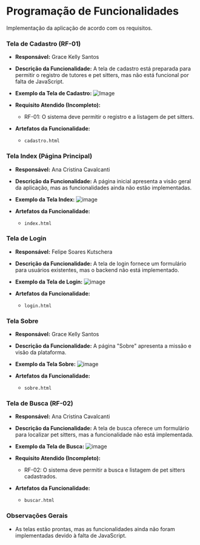 # Programação de Funcionalidades

Implementação da aplicação de acordo com os requisitos.

### Tela de Cadastro (RF-01)

*   **Responsável:** Grace Kelly Santos
    
*   **Descrição da Funcionalidade:** A tela de cadastro está preparada para permitir o registro de tutores e pet sitters, mas não está funcional por falta de JavaScript.
    
*   **Exemplo da Tela de Cadastro:** ![Image](https://i.imgur.com/tIzqDVp.png)
    
*   **Requisito Atendido (Incompleto):**
    
    *   RF-01: O sistema deve permitir o registro e a listagem de pet sitters.
*   **Artefatos da Funcionalidade:**
    
    *   `cadastro.html`

### Tela Index (Página Principal)

*   **Responsável:** Ana Cristina Cavalcanti
    
*   **Descrição da Funcionalidade:** A página inicial apresenta a visão geral da aplicação, mas as funcionalidades ainda não estão implementadas.
    
*   **Exemplo da Tela Index:** ![image](https://i.imgur.com/ip3Vjdu.png)
    
*   **Artefatos da Funcionalidade:**
    
    *   `index.html`

### Tela de Login

*   **Responsável:** Felipe Soares Kutschera
    
*   **Descrição da Funcionalidade:** A tela de login fornece um formulário para usuários existentes, mas o backend não está implementado.
    
*   **Exemplo da Tela de Login:** ![image](https://i.imgur.com/Op4uncY.png)
    
*   **Artefatos da Funcionalidade:**
    
    *   `login.html`

### Tela Sobre

*   **Responsável:** Grace Kelly Santos
    
*   **Descrição da Funcionalidade:** A página "Sobre" apresenta a missão e visão da plataforma.
    
*   **Exemplo da Tela Sobre:** ![image](https://i.imgur.com/GisQNxe.png)
    
*   **Artefatos da Funcionalidade:**
    
    *   `sobre.html`

### Tela de Busca (RF-02)

*   **Responsável:** Ana Cristina Cavalcanti
    
*   **Descrição da Funcionalidade:** A tela de busca oferece um formulário para localizar pet sitters, mas a funcionalidade não está implementada.
    
*   **Exemplo da Tela de Busca:** ![image](https://i.imgur.com/sGqhAzi.png)
    
*   **Requisito Atendido (Incompleto):**
    
    *   RF-02: O sistema deve permitir a busca e listagem de pet sitters cadastrados.
*   **Artefatos da Funcionalidade:**
    
    *   `buscar.html`

### Observações Gerais

*   As telas estão prontas, mas as funcionalidades ainda não foram implementadas devido à falta de JavaScript.

